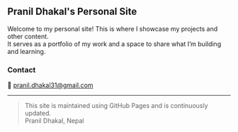 ## Pranil Dhakal's Personal Site

Welcome to my personal site! This is where I showcase my projects and other content.  
It serves as a portfolio of my work and a space to share what I’m building and learning.


### Contact

📧 pranil.dhakal31@gmail.com

---

> This site is maintained using GitHub Pages and is continuously updated.  
> Pranil Dhakal, Nepal
